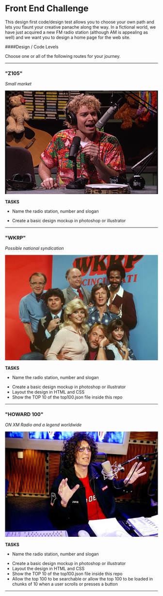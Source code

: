 Front End Challenge
====================
This design first code/design test allows you to choose your own path and lets you flaunt your creative panache along the way.  In a fictional world, we have just acquired a new FM radio station (although AM is appealing as well) and we want you to design a home page for the web site. 



####Design / Code Levels

Choose one or all of the following routes for your journey.

-------
### "Z105"

*Small market*

![Z105](/images/Z105.jpg "Z105")

**TASKS**
* Name the radio station, number and slogan
+ Create a basic design mockup in photoshop or illustrator

-------
### "WKRP"

*Possible national syndication*

![WKRP](/images/WKRP.jpg "WKRP")

**TASKS**
* Name the radio station, number and slogan
+ Create a basic design mockup in photoshop or illustrator
+ Layout the design in HTML and CSS
+ Show the TOP 10 of the top100.json file inside this repo

-------
### "HOWARD 100"

*ON XM Radio and a legend worldwide*

![HOWARD](/images/HOWARD.jpg "HOWARD")

**TASKS**
* Name the radio station, number and slogan
+ Create a basic design mockup in photoshop or illustrator
+ Layout the design in HTML and CSS
+ Show the TOP 10 of the top100.json file inside this repo
+ Allow the top 100 to be searchable or allow the top 100 to be loaded in chunks of 10 when a user scrolls or presses a button

-------